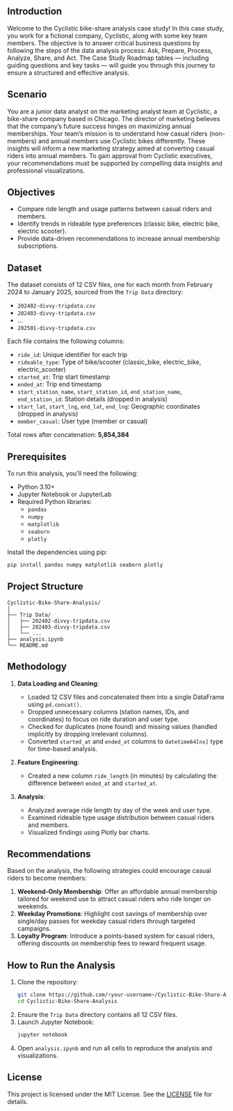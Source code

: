 ## Introduction
Welcome to the Cyclistic bike-share analysis case study! In this case study, you work for a fictional company, Cyclistic, along with some key team members. The objective is to answer critical business questions by following the steps of the data analysis process: Ask, Prepare, Process, Analyze, Share, and Act. The Case Study Roadmap tables — including guiding questions and key tasks — will guide you through this journey to ensure a structured and effective analysis.

## Scenario
You are a junior data analyst on the marketing analyst team at Cyclistic, a bike-share company based in Chicago. The director of marketing believes that the company’s future success hinges on maximizing annual memberships. Your team’s mission is to understand how casual riders (non-members) and annual members use Cyclistic bikes differently. These insights will inform a new marketing strategy aimed at converting casual riders into annual members. To gain approval from Cyclistic executives, your recommendations must be supported by compelling data insights and professional visualizations.

## Objectives
- Compare ride length and usage patterns between casual riders and members.
- Identify trends in rideable type preferences (classic bike, electric bike, electric scooter).
- Provide data-driven recommendations to increase annual membership subscriptions.

## Dataset
The dataset consists of 12 CSV files, one for each month from February 2024 to January 2025, sourced from the `Trip Data` directory:
- `202402-divvy-tripdata.csv`
- `202403-divvy-tripdata.csv`
- ...
- `202501-divvy-tripdata.csv`

Each file contains the following columns:
- `ride_id`: Unique identifier for each trip
- `rideable_type`: Type of bike/scooter (classic_bike, electric_bike, electric_scooter)
- `started_at`: Trip start timestamp
- `ended_at`: Trip end timestamp
- `start_station_name`, `start_station_id`, `end_station_name`, `end_station_id`: Station details (dropped in analysis)
- `start_lat`, `start_lng`, `end_lat`, `end_lng`: Geographic coordinates (dropped in analysis)
- `member_casual`: User type (member or casual)

Total rows after concatenation: **5,854,384**

## Prerequisites
To run this analysis, you'll need the following:
- Python 3.10+
- Jupyter Notebook or JupyterLab
- Required Python libraries:
  - `pandas`
  - `numpy`
  - `matplotlib`
  - `seaborn`
  - `plotly`

Install the dependencies using pip:
```bash
pip install pandas numpy matplotlib seaborn plotly
```

## Project Structure
```
Cyclistic-Bike-Share-Analysis/
│
├── Trip Data/   
│   ├── 202402-divvy-tripdata.csv
│   ├── 202403-divvy-tripdata.csv
│   └── ...
├── analysis.ipynb          
└── README.md               
```

## Methodology
1. **Data Loading and Cleaning**:
   - Loaded 12 CSV files and concatenated them into a single DataFrame using `pd.concat()`.
   - Dropped unnecessary columns (station names, IDs, and coordinates) to focus on ride duration and user type.
   - Checked for duplicates (none found) and missing values (handled implicitly by dropping irrelevant columns).
   - Converted `started_at` and `ended_at` columns to `datetime64[ns]` type for time-based analysis.

2. **Feature Engineering**:
   - Created a new column `ride_length` (in minutes) by calculating the difference between `ended_at` and `started_at`.

3. **Analysis**:
   - Analyzed average ride length by day of the week and user type.
   - Examined rideable type usage distribution between casual riders and members.
   - Visualized findings using Plotly bar charts.


## Recommendations
Based on the analysis, the following strategies could encourage casual riders to become members:
1. **Weekend-Only Membership**: Offer an affordable annual membership tailored for weekend use to attract casual riders who ride longer on weekends.
2. **Weekday Promotions**: Highlight cost savings of membership over single/day passes for weekday casual riders through targeted campaigns.
3. **Loyalty Program**: Introduce a points-based system for casual riders, offering discounts on membership fees to reward frequent usage.

## How to Run the Analysis
1. Clone the repository:
   ```bash
   git clone https://github.com/<your-username>/Cyclistic-Bike-Share-Analysis.git
   cd Cyclistic-Bike-Share-Analysis
   ```
2. Ensure the `Trip Data` directory contains all 12 CSV files.
3. Launch Jupyter Notebook:
   ```bash
   jupyter notebook
   ```
4. Open `analysis.ipynb` and run all cells to reproduce the analysis and visualizations.


## License
This project is licensed under the MIT License. See the [LICENSE](LICENSE) file for details.
